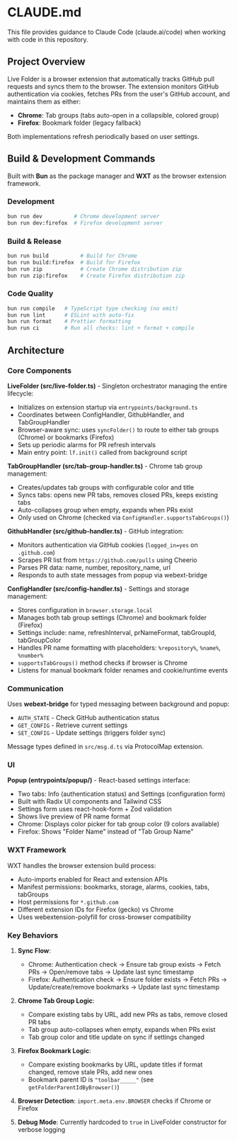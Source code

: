 # CLAUDE.md

This file provides guidance to Claude Code (claude.ai/code) when working with code in this repository.

## Project Overview

Live Folder is a browser extension that automatically tracks GitHub pull requests and syncs them to the browser. The extension monitors GitHub authentication via cookies, fetches PRs from the user's GitHub account, and maintains them as either:
- **Chrome**: Tab groups (tabs auto-open in a collapsible, colored group)
- **Firefox**: Bookmark folder (legacy fallback)

Both implementations refresh periodically based on user settings.

## Build & Development Commands

Built with **Bun** as the package manager and **WXT** as the browser extension framework.

### Development
```bash
bun run dev          # Chrome development server
bun run dev:firefox  # Firefox development server
```

### Build & Release
```bash
bun run build          # Build for Chrome
bun run build:firefox  # Build for Firefox
bun run zip            # Create Chrome distribution zip
bun run zip:firefox    # Create Firefox distribution zip
```

### Code Quality
```bash
bun run compile   # TypeScript type checking (no emit)
bun run lint      # ESLint with auto-fix
bun run format    # Prettier formatting
bun run ci        # Run all checks: lint + format + compile
```

## Architecture

### Core Components

**LiveFolder (src/live-folder.ts)** - Singleton orchestrator managing the entire lifecycle:
- Initializes on extension startup via `entrypoints/background.ts`
- Coordinates between ConfigHandler, GithubHandler, and TabGroupHandler
- Browser-aware sync: uses `syncFolder()` to route to either tab groups (Chrome) or bookmarks (Firefox)
- Sets up periodic alarms for PR refresh intervals
- Main entry point: `lf.init()` called from background script

**TabGroupHandler (src/tab-group-handler.ts)** - Chrome tab group management:
- Creates/updates tab groups with configurable color and title
- Syncs tabs: opens new PR tabs, removes closed PRs, keeps existing tabs
- Auto-collapses group when empty, expands when PRs exist
- Only used on Chrome (checked via `ConfigHandler.supportsTabGroups()`)

**GithubHandler (src/github-handler.ts)** - GitHub integration:
- Monitors authentication via GitHub cookies (`logged_in=yes` on `.github.com`)
- Scrapes PR list from `https://github.com/pulls` using Cheerio
- Parses PR data: name, number, repository_name, url
- Responds to auth state messages from popup via webext-bridge

**ConfigHandler (src/config-handler.ts)** - Settings and storage management:
- Stores configuration in `browser.storage.local`
- Manages both tab group settings (Chrome) and bookmark folder (Firefox)
- Settings include: name, refreshInterval, prNameFormat, tabGroupId, tabGroupColor
- Handles PR name formatting with placeholders: `%repository%`, `%name%`, `%number%`
- `supportsTabGroups()` method checks if browser is Chrome
- Listens for manual bookmark folder renames and cookie/runtime events

### Communication

Uses **webext-bridge** for typed messaging between background and popup:
- `AUTH_STATE` - Check GitHub authentication status
- `GET_CONFIG` - Retrieve current settings
- `SET_CONFIG` - Update settings (triggers folder sync)

Message types defined in `src/msg.d.ts` via ProtocolMap extension.

### UI

**Popup (entrypoints/popup/)** - React-based settings interface:
- Two tabs: Info (authentication status) and Settings (configuration form)
- Built with Radix UI components and Tailwind CSS
- Settings form uses react-hook-form + Zod validation
- Shows live preview of PR name format
- Chrome: Displays color picker for tab group color (9 colors available)
- Firefox: Shows "Folder Name" instead of "Tab Group Name"

### WXT Framework

WXT handles the browser extension build process:
- Auto-imports enabled for React and extension APIs
- Manifest permissions: bookmarks, storage, alarms, cookies, tabs, tabGroups
- Host permissions for `*.github.com`
- Different extension IDs for Firefox (gecko) vs Chrome
- Uses webextension-polyfill for cross-browser compatibility

### Key Behaviors

1. **Sync Flow**:
   - Chrome: Authentication check → Ensure tab group exists → Fetch PRs → Open/remove tabs → Update last sync timestamp
   - Firefox: Authentication check → Ensure folder exists → Fetch PRs → Update/create/remove bookmarks → Update last sync timestamp

2. **Chrome Tab Group Logic**:
   - Compare existing tabs by URL, add new PRs as tabs, remove closed PR tabs
   - Tab group auto-collapses when empty, expands when PRs exist
   - Tab group color and title update on sync if settings changed

3. **Firefox Bookmark Logic**:
   - Compare existing bookmarks by URL, update titles if format changed, remove stale PRs, add new ones
   - Bookmark parent ID is `"toolbar_____"` (see `getFolderParentIdByBrowser()`)

4. **Browser Detection**: `import.meta.env.BROWSER` checks if Chrome or Firefox
5. **Debug Mode**: Currently hardcoded to `true` in LiveFolder constructor for verbose logging